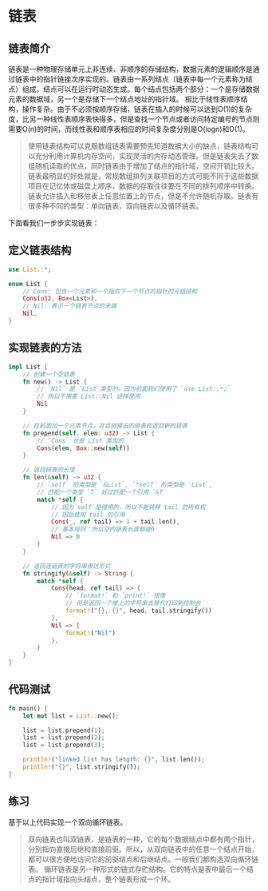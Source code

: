 # 链表

## 链表简介
链表是一种物理存储单元上非连续、非顺序的存储结构，数据元素的逻辑顺序是通过链表中的指针链接次序实现的。链表由一系列结点（链表中每一个元素称为结点）组成，结点可以在运行时动态生成。每个结点包括两个部分：一个是存储数据元素的数据域，另一个是存储下一个结点地址的指针域。 相比于线性表顺序结构，操作复杂。由于不必须按顺序存储，链表在插入的时候可以达到O(1)的复杂度，比另一种线性表顺序表快得多，但是查找一个节点或者访问特定编号的节点则需要O(n)的时间，而线性表和顺序表相应的时间复杂度分别是O(logn)和O(1)。

>使用链表结构可以克服数组链表需要预先知道数据大小的缺点，链表结构可以充分利用计算机内存空间，实现灵活的内存动态管理。但是链表失去了数组随机读取的优点，同时链表由于增加了结点的指针域，空间开销比较大。链表最明显的好处就是，常规数组排列关联项目的方式可能不同于这些数据项目在记忆体或磁盘上顺序，数据的存取往往要在不同的排列顺序中转换。链表允许插入和移除表上任意位置上的节点，但是不允许随机存取。链表有很多种不同的类型：单向链表，双向链表以及循环链表。

下面看我们一步步实现链表：

## 定义链表结构

```rust
use List::*;

enum List {
    // Cons: 包含一个元素和一个指向下一个节点的指针的元组结构
    Cons(u32, Box<List>),
    // Nil: 表示一个链表节点的末端
    Nil,
}
```

## 实现链表的方法
```rust
impl List {
    // 创建一个空链表
    fn new() -> List {
        // `Nil` 是 `List`类型的。因为前面我们使用了 `use List::*;`
        // 所以不需要 List::Nil 这样使用
        Nil
    }

    // 在前面加一个元素节点，并且链接旧的链表和返回新的链表
    fn prepend(self, elem: u32) -> List {
        // `Cons` 也是 List 类型的
        Cons(elem, Box::new(self))
    }

    // 返回链表的长度
    fn len(&self) -> u32 {
        // `self` 的类型是 `&List`, `*self` 的类型是 `List`,
        // 匹配一个类型 `T` 好过匹配一个引用 `&T`
        match *self { 
            // 因为`self`是借用的，所以不能转移 tail 的所有权
            // 因此使用 tail 的引用
            Cons(_, ref tail) => 1 + tail.len(),
            // 基本规则：所以空的链表长度都是0
            Nil => 0
        }
    }

    // 返回连链表的字符串表达形式
    fn stringify(&self) -> String {
        match *self {
            Cons(head, ref tail) => {
                // `format!` 和 `print!` 很像
                // 但是返回一个堆上的字符串去替代打印到控制台
                format!("{}, {}", head, tail.stringify())
            },
            Nil => {
                format!("Nil")
            },
        }
    }
}
```

## 代码测试
```rust
fn main() {
    let mut list = List::new();

    list = list.prepend(1);
    list = list.prepend(2);
    list = list.prepend(3);

    println!("linked list has length: {}", list.len());
    println!("{}", list.stringify());
}
```

## 练习

基于以上代码实现一个双向循环链表。

>双向链表也叫双链表，是链表的一种，它的每个数据结点中都有两个指针，分别指向直接后继和直接前驱。所以，从双向链表中的任意一个结点开始，都可以很方便地访问它的前驱结点和后继结点。一般我们都构造双向循环链表。
>循环链表是另一种形式的链式存贮结构。它的特点是表中最后一个结点的指针域指向头结点，整个链表形成一个环。